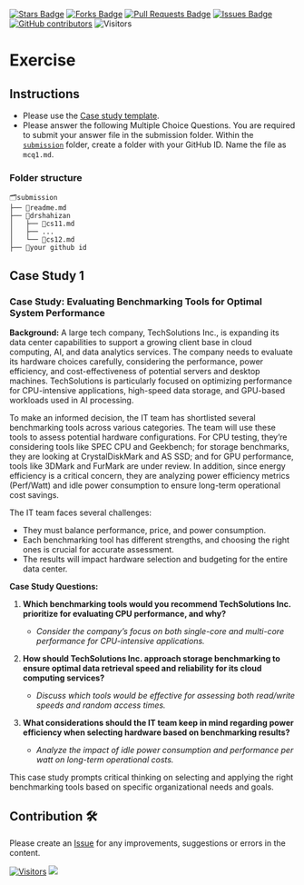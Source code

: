 <a href="https://github.com/drshahizan/computer-system/stargazers"><img src="https://img.shields.io/github/stars/drshahizan/computer-system" alt="Stars Badge"/></a>
<a href="https://github.com/drshahizan/computer-system/network/members"><img src="https://img.shields.io/github/forks/drshahizan/computer-system" alt="Forks Badge"/></a>
<a href="https://github.com/drshahizan/computer-system/pulls"><img src="https://img.shields.io/github/issues-pr/drshahizan/computer-system" alt="Pull Requests Badge"/></a>
<a href="https://github.com/drshahizan/computer-system"><img src="https://img.shields.io/github/issues/drshahizan/computer-system" alt="Issues Badge"/></a>
<a href="https://github.com/drshahizan/computer-system/graphs/contributors"><img alt="GitHub contributors" src="https://img.shields.io/github/contributors/drshahizan/computer-system?color=2b9348"></a>
![Visitors](https://api.visitorbadge.io/api/visitors?path=https%3A%2F%2Fgithub.com%2Fdrshahizan%2Fcomputer-system&labelColor=%23d9e3f0&countColor=%23697689&style=flat)

# Exercise

## Instructions
- Please use the [Case study template](cs_template.md).
- Please answer the following Multiple Choice Questions. You are required to submit your answer file in the submission folder. Within the [`submission`](submission/) folder, create a folder with your GitHub ID. Name the file as `mcq1.md`.

### Folder structure

```
🗂️submission
├── 📄readme.md
├── 📁drshahizan
│   ├── 📄cs11.md
│   ├── ...
│   └── 📄cs12.md
├── 📁your github id
```
## Case Study 1

### Case Study: Evaluating Benchmarking Tools for Optimal System Performance

**Background:**
A large tech company, TechSolutions Inc., is expanding its data center capabilities to support a growing client base in cloud computing, AI, and data analytics services. The company needs to evaluate its hardware choices carefully, considering the performance, power efficiency, and cost-effectiveness of potential servers and desktop machines. TechSolutions is particularly focused on optimizing performance for CPU-intensive applications, high-speed data storage, and GPU-based workloads used in AI processing.

To make an informed decision, the IT team has shortlisted several benchmarking tools across various categories. The team will use these tools to assess potential hardware configurations. For CPU testing, they’re considering tools like SPEC CPU and Geekbench; for storage benchmarks, they are looking at CrystalDiskMark and AS SSD; and for GPU performance, tools like 3DMark and FurMark are under review. In addition, since energy efficiency is a critical concern, they are analyzing power efficiency metrics (Perf/Watt) and idle power consumption to ensure long-term operational cost savings.

The IT team faces several challenges:
- They must balance performance, price, and power consumption.
- Each benchmarking tool has different strengths, and choosing the right ones is crucial for accurate assessment.
- The results will impact hardware selection and budgeting for the entire data center.

**Case Study Questions:**

1. **Which benchmarking tools would you recommend TechSolutions Inc. prioritize for evaluating CPU performance, and why?**
   - *Consider the company’s focus on both single-core and multi-core performance for CPU-intensive applications.*

2. **How should TechSolutions Inc. approach storage benchmarking to ensure optimal data retrieval speed and reliability for its cloud computing services?**
   - *Discuss which tools would be effective for assessing both read/write speeds and random access times.*

3. **What considerations should the IT team keep in mind regarding power efficiency when selecting hardware based on benchmarking results?**
   - *Analyze the impact of idle power consumption and performance per watt on long-term operational costs.* 

This case study prompts critical thinking on selecting and applying the right benchmarking tools based on specific organizational needs and goals.

## Contribution 🛠️
Please create an [Issue](https://github.com/drshahizan/computer-system/issues) for any improvements, suggestions or errors in the content.

[![Visitors](https://api.visitorbadge.io/api/visitors?path=https%3A%2F%2Fgithub.com%2Fdrshahizan&labelColor=%23697689&countColor=%23555555&style=plastic)](https://visitorbadge.io/status?path=https%3A%2F%2Fgithub.com%2Fdrshahizan)
![](https://hit.yhype.me/github/profile?user_id=81284918)


